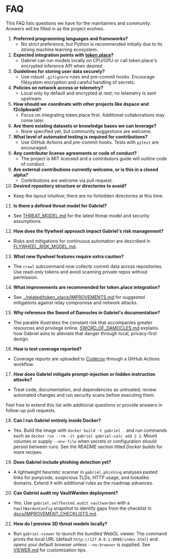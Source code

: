 # FAQ

This FAQ lists questions we have for the maintainers and community. Answers will be filled in as the project evolves.

1. **Preferred programming languages and frameworks?**
   - No strict preference, but Python is recommended initially due to its strong machine learning ecosystem.
2. **Expected integration points with [token.place](https://github.com/futuroptimist/token.place)?**
   - Gabriel can run models locally on CPU/GPU or call token.place's encrypted inference API when desired.
3. **Guidelines for storing user data securely?**
   - Use robust `.gitignore` rules and pre-commit hooks. Encourage filesystem encryption and careful handling of secrets.
4. **Policies on network access or telemetry?**
   - Local only by default and encrypted at rest; no telemetry is sent upstream.
5. **How should we coordinate with other projects like dspace and f2clipboard?**
   - Focus on integrating token.place first. Additional collaborations may come later.
6. **Are there existing datasets or knowledge bases we can leverage?**
   - None specified yet, but community suggestions are welcome.
7. **What level of automated testing is required for contributions?**
   - Use GitHub Actions and pre-commit hooks. Tests with `pytest` are encouraged.
8. **Any contributor license agreements or code of conduct?**
   - The project is MIT licensed and a contributors guide will outline code of conduct.
9. **Are external contributions currently welcome, or is this in a closed alpha?**
   - Contributions are welcome via pull request.
10. **Desired repository structure or directories to avoid?**
   - Keep the layout intuitive; there are no forbidden directories at this time.
11. **Is there a defined threat model for Gabriel?**
   - See [THREAT_MODEL.md](THREAT_MODEL.md) for the latest threat model and security assumptions.
12. **How does the flywheel approach impact Gabriel's risk management?**
   - Risks and mitigations for continuous automation are described in [FLYWHEEL_RISK_MODEL.md](FLYWHEEL_RISK_MODEL.md).
13. **What new flywheel features require extra caution?**
- The `crawl` subcommand now collects commit data across repositories. Use read-only tokens and avoid scanning private repos without permission.
14. **What improvements are recommended for token.place integration?**
   - See [../related/token_place/IMPROVEMENTS.md](../related/token_place/IMPROVEMENTS.md) for suggested mitigations against relay compromise and network attacks.
15. **Why reference the Sword of Damocles in Gabriel's documentation?**
   - The parable illustrates the constant risk that accompanies greater resources and privilege online. [SWORD_OF_DAMOCLES.md](SWORD_OF_DAMOCLES.md) explains how Gabriel aims to alleviate that danger through local, privacy-first design.
16. **How is test coverage reported?**
   - Coverage reports are uploaded to [Codecov](https://about.codecov.io/) through a GitHub Actions workflow.

17. **How does Gabriel mitigate prompt-injection or hidden instruction attacks?**
   - Treat code, documentation, and dependencies as untrusted; review automated changes and run security scans before executing them.

Feel free to extend this list with additional questions or provide answers in follow-up pull requests.

18. **Can I run Gabriel entirely inside Docker?**
   - Yes. Build the image with `docker build -t gabriel .` and run commands such as
     `docker run --rm -it gabriel gabriel-calc add 2 3`. Mount volumes or supply `--env-file`
     when secrets or configuration should persist between runs. See the README section
     titled *Docker builds* for more recipes.
19. **Does Gabriel include phishing detection yet?**
   - A lightweight heuristic scanner in `gabriel.phishing` analyses pasted links for
     punycode, suspicious TLDs, HTTP usage, and lookalike domains. Extend it with
     additional rules as the roadmap advances.
20. **Can Gabriel audit my VaultWarden deployment?**
   - Yes. Use `gabriel.selfhosted.audit_vaultwarden` with a
     `VaultWardenConfig` snapshot to identify gaps from the checklist in
     [docs/IMPROVEMENT_CHECKLISTS.md](../IMPROVEMENT_CHECKLISTS.md#vaultwarden).
21. **How do I preview 3D threat models locally?**
   - Run `gabriel-viewer` to launch the bundled WebGL viewer. The command prints
     the local URL (default `http://127.0.0.1:8000/index.html`) and opens your
     default browser unless `--no-browser` is supplied. See
     [VIEWER.md](VIEWER.md) for customization tips.

